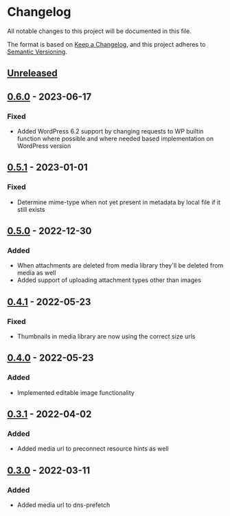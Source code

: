 # Changelog

All notable changes to this project will be documented in this file.

The format is based on [Keep a Changelog](https://keepachangelog.com/en/1.0.0/), and this project adheres
to [Semantic Versioning](https://semver.org/spec/v2.0.0.html).

## [Unreleased]

## [0.6.0] - 2023-06-17

### Fixed

- Added WordPress 6.2 support by changing requests to WP builtin function where possible and where needed based
  implementation on WordPress version

## [0.5.1] - 2023-01-01

### Fixed

- Determine mime-type when not yet present in metadata by local file if it still exists

## [0.5.0] - 2022-12-30

### Added

- When attachments are deleted from media library they'll be deleted from media as well
- Added support of uploading attachment types other than images

## [0.4.1] - 2022-05-23

### Fixed

- Thumbnails in media library are now using the correct size urls

## [0.4.0] - 2022-05-23

### Added

- Implemented editable image functionality

## [0.3.1] - 2022-04-02

### Added

- Added media url to preconnect resource hints as well

## [0.3.0] - 2022-03-11

### Added

- Added media url to dns-prefetch

[unreleased]: https://github.com/achttienvijftien/media/compare/0.6.0...master

[0.6.0]: https://github.com/achttienvijftien/media/compare/0.5.1...0.6.0

[0.5.1]: https://github.com/achttienvijftien/media/compare/0.5.0...0.5.1

[0.5.0]: https://github.com/achttienvijftien/media/compare/0.4.1...0.5.0

[0.4.1]: https://github.com/achttienvijftien/media/compare/0.4.0...0.4.1

[0.4.0]: https://github.com/achttienvijftien/media/compare/0.3.1...0.4.0

[0.3.1]: https://github.com/achttienvijftien/media/compare/0.3.0...0.3.1

[0.3.0]: https://github.com/achttienvijftien/media/compare/0.2.3...0.3.0
